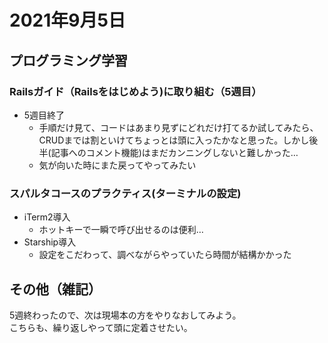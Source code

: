 # 2021年9月5日
## プログラミング学習
### Railsガイド（Railsをはじめよう)に取り組む（5週目）
- 5週目終了
  - 手順だけ見て、コードはあまり見ずにどれだけ打てるか試してみたら、CRUDまでは割といけてちょっとは頭に入ったかなと思った。しかし後半(記事へのコメント機能)はまだカンニングしないと難しかった…
  - 気が向いた時にまた戻ってやってみたい

### スパルタコースのプラクティス(ターミナルの設定)
- iTerm2導入
  - ホットキーで一瞬で呼び出せるのは便利…
- Starship導入
  - 設定をこだわって、調べながらやっていたら時間が結構かかった

## その他（雑記）
5週終わったので、次は現場本の方をやりなおしてみよう。  
こちらも、繰り返しやって頭に定着させたい。  
